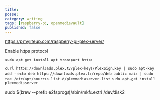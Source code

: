 ```yaml
---
title:
posse: 
category: writing
tags: [raspberry-pi, openmediavault]
published: false
---
```


https://pimylifeup.com/raspberry-pi-plex-server/


Enable https protocol

`sudo apt-get install apt-transport-https`

`curl https://downloads.plex.tv/plex-keys/PlexSign.key | sudo apt-key add -`
`echo deb https://downloads.plex.tv/repo/deb public main | sudo tee /etc/apt/sources.list.d/plexmediaserver.list`
`sudo apt-get install plexmediaserver`

sudo $(brew --prefix e2fsprogs)/sbin/mkfs.ext4 /dev/disk2
